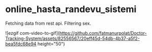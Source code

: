 # online_hasta_randevu_sistemi

Fetching data from rest api.
Filtering sex.


![ezgif com-video-to-gif](https://github.com/fatmanurpolat/Doctor-Tracking-System/assets/82556567/20eff45d-54db-4b37-a5f2-bea5fdc68e94 height="50")
